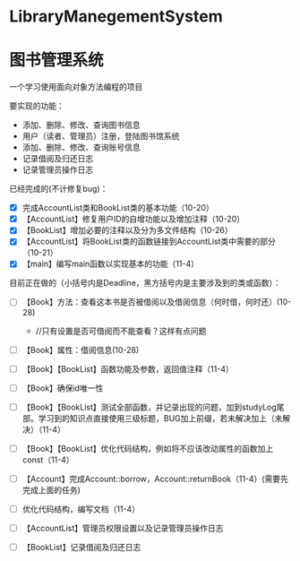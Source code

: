 # LibraryManegementSystem
# 图书管理系统

一个学习使用面向对象方法编程的项目

要实现的功能：

- 添加、删除、修改、查询图书信息
- 用户（读者、管理员）注册，登陆图书馆系统
- 添加、删除、修改、查询账号信息
- 记录借阅及归还日志
- 记录管理员操作日志

已经完成的(不计修复bug)：

- [x] 完成AccountList类和BookList类的基本功能（10-20）
- [x] 【AccountList】修复用户ID的自增功能以及增加注释（10-20）
- [x] 【BookList】增加必要的注释以及分为多文件结构（10-26）
- [x] 【AccountList】将BookList类的函数链接到AccountList类中需要的部分（10-21）
- [x] 【main】编写main函数以实现基本的功能（11-4）

目前正在做的（小括号内是Deadline，黑方括号内是主要涉及到的类或函数）：

- [ ]  【Book】方法：查看这本书是否被借阅以及借阅信息（何时借，何时还）(10-28)
    - //只有设置是否可借阅而不能查看？这样有点问题
- [ ] 【Book】属性：借阅信息(10-28)
- [ ] 【Book】【BookList】函数功能及参数，返回值注释（11-4）
- [ ] 【Book】确保id唯一性
- [ ] 【Book】【BookList】测试全部函数，并记录出现的问题，加到studyLog尾部。学习到的知识点直接使用三级标题，BUG加上前缀，若未解决加上（未解决）（11-4）
- [ ] 【Book】【BookList】优化代码结构，例如将不应该改动属性的函数加上const（11-4）
- [ ] 【Account】完成Account::borrow，Account::returnBook（11-4）(需要先完成上面的任务)
- [ ] 优化代码结构，编写文档（11-4）

- [ ] 【AccountList】管理员权限设置以及记录管理员操作日志
- [ ] 【BookList】记录借阅及归还日志


